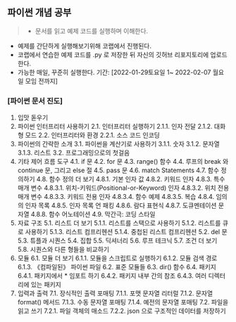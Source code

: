﻿## 파이썬 개념 공부
> * 문서를 읽고 예제 코드를 실행하며 이해한다.
* 예제를 간단하게 실행해보기위해 코랩에서 진행된다.
* 코랩에서 연습한 예제 코드를 .py 로 저장한 뒤 자신의 깃허브 리포지토리에 업로드한다.
* 가능한 매일, 꾸준히 실행한다.
  기간: [2022-01-29토요일 1~ 2022-02-07 월요일 모임 전까지]
### [파이썬 문서 진도]
1. 입맛 돋우기
1. 파이썬 인터프리터 사용하기
   2.1. 인터프리터 실행하기
   2.1.1. 인자 전달
   2.1.2. 대화형 모드
   2.2. 인터프리터와 환경
   2.2.1. 소스 코드 인코딩
1. 파이썬의 간략한 소개
   3.1. 파이썬을 계산기로 사용하기
   3.1.1. 숫자
   3.1.2. 문자열
   3.1.3. 리스트
   3.2. 프로그래밍으로의 첫걸음
1. 기타 제어 흐름 도구
   4.1. if 문
   4.2. for 문
   4.3. range() 함수
   4.4. 루프의 break 와 continue 문, 그리고 else 절
   4.5. pass 문
   4.6. match Statements
   4.7. 함수 정의하기
   4.8. 함수 정의 더 보기
   4.8.1. 기본 인자 값
   4.8.2. 키워드 인자
   4.8.3. 특수 매개 변수
   4.8.3.1. 위치-키워드(Positional-or-Keyword) 인자
   4.8.3.2. 위치 전용 매개 변수
   4.8.3.3. 키워드 전용 인자
   4.8.3.4. 함수 예제
   4.8.3.5. 복습
   4.8.4. 임의의 인자 목록
   4.8.5. 인자 목록 언 패킹
   4.8.6. 람다 표현식
   4.8.7. 도큐멘테이션 문자열
   4.8.8. 함수 어노테이션
   4.9. 막간극: 코딩 스타일
1. 자료 구조
   5.1. 리스트 더 보기
   5.1.1. 리스트를 스택으로 사용하기
   5.1.2. 리스트를 큐로 사용하기
   5.1.3. 리스트 컴프리헨션
   5.1.4. 중첩된 리스트 컴프리헨션
   5.2. del 문
   5.3. 튜플과 시퀀스
   5.4. 집합
   5.5. 딕셔너리
   5.6. 루프 테크닉
   5.7. 조건 더 보기
   5.8. 시퀀스와 다른 형들을 비교하기
1. 모듈
   6.1. 모듈 더 보기
   6.1.1. 모듈을 스크립트로 실행하기
   6.1.2. 모듈 검색 경로
   6.1.3. 《컴파일된》 파이썬 파일
   6.2. 표준 모듈들
   6.3. dir() 함수
   6.4. 패키지
   6.4.1. 패키지에서 \* 임포트 하기
   6.4.2. 패키지 내부 간의 참조
   6.4.3. 여러 디렉터리에 있는 패키지
1. 입력과 출력
   7.1. 장식적인 출력 포매팅
   7.1.1. 포맷 문자열 리터럴
   7.1.2. 문자열 format() 메서드
   7.1.3. 수동 문자열 포매팅
   7.1.4. 예전의 문자열 포매팅
   7.2. 파일을 읽고 쓰기
   7.2.1. 파일 객체의 매소드
   7.2.2. json 으로 구조적인 데이터를 저장하기
